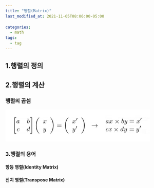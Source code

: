 ```yaml
---
title: "행렬(Matrix)"
last_modified_at: 2021-11-05T08:06:00-05:00

categories:
  - math
tags:
  - tag
---
```


## 1.행렬의 정의

## 2.행렬의 계산

### 행렬의 곱셈
![alt](/assets/images/math/0001-01-01-matrix/1.jpg)  

### 3.행렬의 용어

#### 항등 행렬(Identity Matrix)

#### 전치 행렬(Transpose Matrix)

